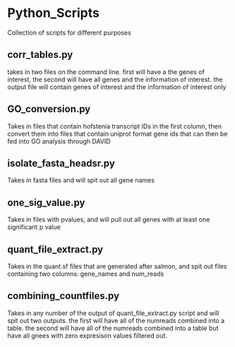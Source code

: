 # Python_Scripts
Collection of scripts for different purposes

## corr_tables.py
takes in two files on the command line. first will have a the genes of interest, the second will have all genes and the information of interest. the output file will contain genes of interest and the information of interest only

## GO_conversion.py
Takes in files that contain hofstenia transcript IDs in the first column, then convert them into files that contain uniprot format gene ids that can then be fed into GO analysis through DAVID

## isolate_fasta_headsr.py
Takes in fasta files and will spit out all gene names

## one_sig_value.py
Takes in files with pvalues, and will pull out all genes with at least one significant p value

## quant_file_extract.py
Takes in the quant.sf files that are generated after salmon, and spit out files containing two columns: gene_names and num_reads

## combining_countfiles.py
Takes in any number of the output of quant_file_extract.py script and will spit out two outputs. the first will have all of the numreads combined into a table. the second will have all of the numreads combined into a table but have all gnees with zero expresison values filtered out. 
